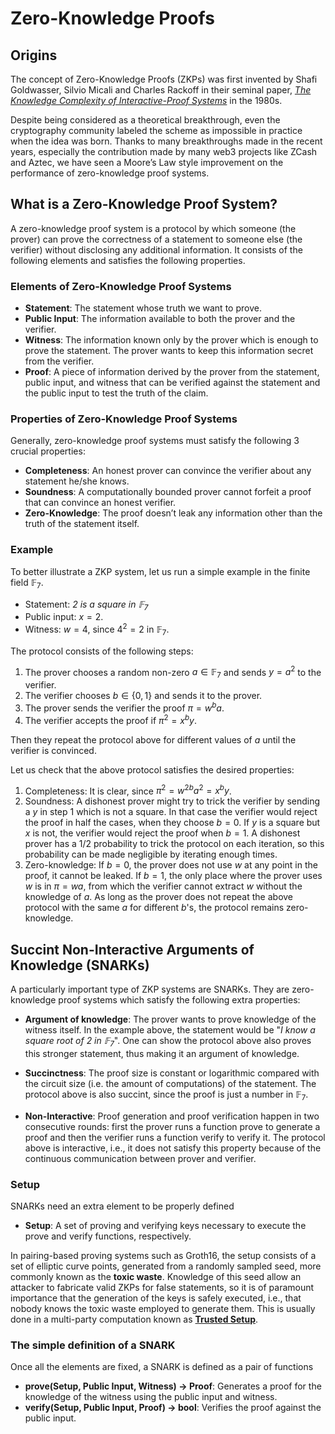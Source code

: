 # Zero-Knowledge Proofs

## Origins

The concept of Zero-Knowledge Proofs (ZKPs) was first invented by Shafi Goldwasser, Silvio Micali and Charles Rackoff in their seminal paper, [*The Knowledge Complexity of Interactive-Proof Systems*](https://dl.acm.org/doi/pdf/10.1145/22145.22178) in the 1980s.

 Despite being considered as a theoretical breakthrough, even the cryptography community labeled the scheme as impossible in practice when the idea was born. Thanks to many breakthroughs made in the recent years, especially the contribution made by many web3 projects like ZCash and Aztec, we have seen a Moore’s Law style improvement on the performance of zero-knowledge proof systems.

## What is a Zero-Knowledge Proof System?
A zero-knowledge proof system is a protocol by which someone (the prover) can prove the correctness of a statement to someone else (the verifier) without disclosing any additional information. It consists of the following elements and satisfies the following properties.

### Elements of Zero-Knowledge Proof Systems

* **Statement**: The statement whose truth we want to prove.
* **Public Input**: The information available to both the prover and the verifier.
* **Witness**: The information known only by the prover which is enough to prove the statement. The prover wants to keep this information secret from the verifier.
* **Proof**: A piece of information derived by the prover from the statement, public input, and witness that can be verified against the statement and the public input to test the truth of the claim.

### Properties of Zero-Knowledge Proof Systems

Generally, zero-knowledge proof systems must satisfy the following 3 crucial properties:

* **Completeness**: An honest prover can convince the verifier about any statement he/she knows.
* **Soundness**: A computationally bounded prover cannot forfeit a proof that can convince an honest verifier.
* **Zero-Knowledge**: The proof doesn’t leak any information other than the truth of the statement itself.

### Example
To better illustrate a ZKP system, let us run a simple example in the finite field $\mathbb{F}_7$.
* Statement: *$2$ is a square in $\mathbb{F}_7$*
* Public input: $x = 2$.
* Witness: $w = 4$, since $4^2 = 2$ in $\mathbb{F}_7$.

The protocol consists of the following steps:
1. The prover chooses a random non-zero $a \in \mathbb{F}_7$ and sends $y = a^2$ to the verifier.
2. The verifier chooses $b \in \{0, 1\}$ and sends it to the prover.
3. The prover sends the verifier the proof $\pi = w^b a$.
4. The verifier accepts the proof if $\pi^2 = x^b y$.

Then they repeat the protocol above for different values of $a$ until the verifier is convinced.

Let us check that the above protocol satisfies the desired properties:
1. Completeness: It is clear, since $\pi^2 = w^{2b} a^2 = x^b y$.
2. Soundness: A dishonest prover might try to trick the verifier by sending a $y$ in step 1 which is not a square. In that case the verifier would reject the proof in half the cases, when they choose $b = 0$. If $y$ is a square but $x$ is not, the verifier would reject the proof when $b = 1$. A dishonest prover has a $1/2$ probability to trick the protocol on each iteration, so this probability can be made negligible by iterating enough times.
3. Zero-knowledge: If $b = 0$, the prover does not use $w$ at any point in the proof, it cannot be leaked. If $b=1$, the only place where the prover uses $w$ is in $\pi = w a$, from which the verifier cannot extract $w$ without the knowledge of $a$. As long as the prover does not repeat the above protocol with the same $a$ for different $b$'s, the protocol remains zero-knowledge.

## Succint Non-Interactive Arguments of Knowledge (SNARKs)
A particularly important type of ZKP systems are SNARKs. They are zero-knowledge proof systems which satisfy the following extra properties:

* **Argument of knowledge**: The prover wants to prove knowledge of the witness itself. In the example above, the statement would be "*I know a square root of $2$ in $\mathbb{F}_7$*". One can show the protocol above also proves this stronger statement, thus making it an argument of knowledge.

* **Succinctness**: The proof size is constant or logarithmic compared with the circuit size (i.e. the amount of computations) of the statement. The protocol above is also succint, since the proof is just a number in $\mathbb{F}_7$.

* **Non-Interactive**: Proof generation and proof verification happen in two consecutive rounds: first the prover runs a function $\textsf{prove}$ to generate a proof and then the verifier runs a function $\textsf{verify}$ to verify it. The protocol above is interactive, i.e., it does not satisfy this property because of the continuous communication between prover and verifier.

### Setup

SNARKs need an extra element to be properly defined

* **Setup**: A set of proving and verifying keys necessary to execute the $\textsf{prove}$ and $\textsf{verify}$ functions, respectively.

In pairing-based proving systems such as Groth16, the setup consists of a set of elliptic curve points, generated from a randomly sampled seed, more commonly known as the **toxic waste**. Knowledge of this seed allow an attacker to fabricate valid ZKPs for false statements, so it is of paramount importance that the generation of the keys is safely executed, i.e., that nobody knows the toxic waste employed to generate them. This is usually done in a multi-party computation known as [**Trusted Setup**](./TrustedSetup.md).

### The simple definition of a SNARK

Once all the elements are fixed, a SNARK is defined as a pair of functions

* **prove(Setup, Public Input, Witness) -> Proof**: Generates a proof for the knowledge of the witness using the public input and witness.
* **verify(Setup, Public Input, Proof) -> bool**: Verifies the proof against the public input.
